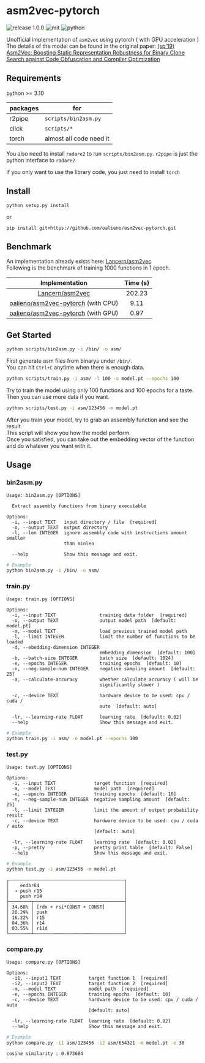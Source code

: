 # asm2vec-pytorch

<a><img alt="release 1.0.0" src="https://img.shields.io/badge/release-v1.0.0-yellow?style=for-the-badge"></a>
<a><img alt="mit" src="https://img.shields.io/badge/license-MIT-brightgreen?style=for-the-badge"></a>
<a><img alt="python" src="https://img.shields.io/badge/-python-9cf?style=for-the-badge&logo=python"></a>

Unofficial implementation of `asm2vec` using pytorch ( with GPU acceleration )  
The details of the model can be found in the original paper: [(sp'19) Asm2Vec: Boosting Static Representation Robustness for Binary Clone Search against Code Obfuscation and Compiler Optimization](https://www.computer.org/csdl/proceedings-article/sp/2019/666000a038/19skfc3ZfKo)  

## Requirements

python >= 3.10

| packages | for |
| --- | --- |
| r2pipe | `scripts/bin2asm.py` |
| click | `scripts/*` |
| torch | almost all code need it |

You also need to install `radare2` to run `scripts/bin2asm.py`. `r2pipe` is just the python interface to `radare2`

If you only want to use the library code, you just need to install `torch`

## Install

```
python setup.py install
```

or

```
pip install git+https://github.com/oalieno/asm2vec-pytorch.git
```

## Benchmark

An implementation already exists here: [Lancern/asm2vec](https://github.com/Lancern/asm2vec)  
Following is the benchmark of training 1000 functions in 1 epoch.

| Implementation | Time (s) |
| :-: | :-: |
| [Lancern/asm2vec](https://github.com/Lancern/asm2vec) | 202.23 |
| [oalieno/asm2vec-pytorch](https://github.com/oalieno/asm2vec-pytorch) (with CPU) | 9.11 |
| [oalieno/asm2vec-pytorch](https://github.com/oalieno/asm2vec-pytorch) (with GPU) | 0.97 |

## Get Started

```bash
python scripts/bin2asm.py -i /bin/ -o asm/
```

First generate asm files from binarys under `/bin/`.  
You can hit `Ctrl+C` anytime when there is enough data.

```bash
python scripts/train.py -i asm/ -l 100 -o model.pt --epochs 100
```

Try to train the model using only 100 functions and 100 epochs for a taste.  
Then you can use more data if you want.

```bash
python scripts/test.py -i asm/123456 -m model.pt
```

After you train your model, try to grab an assembly function and see the result.  
This script will show you how the model perform.  
Once you satisfied, you can take out the embedding vector of the function and do whatever you want with it.

## Usage

### bin2asm.py

```
Usage: bin2asm.py [OPTIONS]

  Extract assembly functions from binary executable

Options:
  -i, --input TEXT   input directory / file  [required]
  -o, --output TEXT  output directory
  -l, --len INTEGER  ignore assembly code with instructions amount smaller
                     than minlen

  --help             Show this message and exit.
```

```bash
# Example
python bin2asm.py -i /bin/ -o asm/
```

### train.py

```
Usage: train.py [OPTIONS]

Options:
  -i, --input TEXT                training data folder  [required]
  -o, --output TEXT               output model path  [default: model.pt]
  -m, --model TEXT                load previous trained model path
  -l, --limit INTEGER             limit the number of functions to be loaded
  -d, --ebedding-dimension INTEGER
                                  embedding dimension  [default: 100]
  -b, --batch-size INTEGER        batch size  [default: 1024]
  -e, --epochs INTEGER            training epochs  [default: 10]
  -n, --neg-sample-num INTEGER    negative sampling amount  [default: 25]
  -a, --calculate-accuracy        whether calculate accuracy ( will be
                                  significantly slower )

  -c, --device TEXT               hardware device to be used: cpu / cuda /
                                  auto  [default: auto]

  -lr, --learning-rate FLOAT      learning rate  [default: 0.02]
  --help                          Show this message and exit.
```

```bash
# Example
python train.py -i asm/ -o model.pt --epochs 100
```

### test.py

```
Usage: test.py [OPTIONS]

Options:
  -i, --input TEXT              target function  [required]
  -m, --model TEXT              model path  [required]
  -e, --epochs INTEGER          training epochs  [default: 10]
  -n, --neg-sample-num INTEGER  negative sampling amount  [default: 25]
  -l, --limit INTEGER           limit the amount of output probability result
  -c, --device TEXT             hardware device to be used: cpu / cuda / auto
                                [default: auto]

  -lr, --learning-rate FLOAT    learning rate  [default: 0.02]
  -p, --pretty                  pretty print table  [default: False]
  --help                        Show this message and exit.
```

```bash
# Example
python test.py -i asm/123456 -m model.pt
```

```
┌──────────────────────────────────────────┐
│    endbr64                               │
│  ➔ push r15                              │
│    push r14                              │
├────────┬─────────────────────────────────┤
│ 34.68% │ [rdx + rsi*CONST + CONST]       │
│ 20.29% │ push                            │
│ 16.22% │ r15                             │
│ 04.36% │ r14                             │
│ 03.55% │ r11d                            │
└────────┴─────────────────────────────────┘
```

### compare.py

```
Usage: compare.py [OPTIONS]

Options:
  -i1, --input1 TEXT          target function 1  [required]
  -i2, --input2 TEXT          target function 2  [required]
  -m, --model TEXT            model path  [required]
  -e, --epochs INTEGER        training epochs  [default: 10]
  -c, --device TEXT           hardware device to be used: cpu / cuda / auto
                              [default: auto]

  -lr, --learning-rate FLOAT  learning rate  [default: 0.02]
  --help                      Show this message and exit.
```

```bash
# Example
python compare.py -i1 asm/123456 -i2 asm/654321 -m model.pt -e 30
```

```
cosine similarity : 0.873684
```
